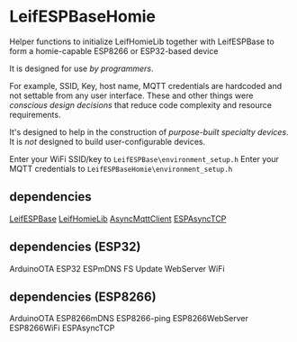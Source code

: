 # LeifESPBaseHomie

Helper functions to initialize LeifHomieLib together with LeifESPBase to form a homie-capable ESP8266 or ESP32-based device

It is designed for use _by programmers_.

For example, SSID, Key, host name, MQTT credentials are hardcoded and not settable from any user interface.
These and other things were *conscious design decisions* that reduce code complexity and resource requirements.

It's designed to help in the construction of _purpose-built specialty devices_. It is _not_ designed to build user-configurable devices.

Enter your WiFi SSID/key to `LeifESPBase\environment_setup.h`
Enter your MQTT credentials to `LeifESPBaseHomie\environment_setup.h`


## dependencies

[LeifESPBase](https://github.com/liket/LeifESPBase)
[LeifHomieLib](https://github.com/liket/LeifHomieLib)
[AsyncMqttClient](https://github.com/marvinroger/async-mqtt-client)
[ESPAsyncTCP](https://github.com/me-no-dev/ESPAsyncTCP)

## dependencies (ESP32)

ArduinoOTA
ESP32
ESPmDNS
FS
Update
WebServer
WiFi

## dependencies (ESP8266)

ArduinoOTA
ESP8266mDNS
ESP8266-ping
ESP8266WebServer
ESP8266WiFi
ESPAsyncTCP

